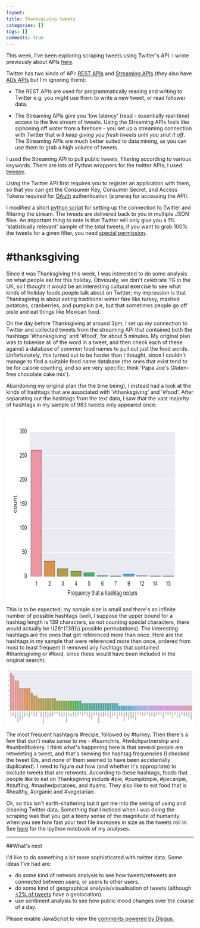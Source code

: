 ```yaml
---
layout: 
title: Thanksgiving tweets
categories: []
tags: []
comments: true
---
```


This week, I've been exploring scraping tweets using Twitter's API. I wrote previously about APIs [here](http://linbug.github.io/web%20scraping/2015/09/20/Selenium-and-APIs/). 

Twitter has two kinds of API: [REST APIs](https://dev.twitter.com/rest/public) and [Streaming APIs](https://dev.twitter.com/streaming/overview) (they also have [ADs APIs](https://dev.twitter.com/ads/overview) but I'm ignoring them):

- The REST APIs are used for programmatically reading and writing to Twitter e.g. you might use them to write a new tweet, or read follower data. 

- The Streaming APIs give you 'low latency' (read - essentially real-time) access to the live stream of tweets. Using the Streaming APIs feels like siphoning off water from a firehose - you set up a streaming connection with Twitter that will *keep giving you fresh tweets until you shut it off*. The Streaming APIs are much better suited to data mining, as you can use them to grab a high volume of tweets.

I used the Streaming API to pull public tweets, filtering according to various keywords. There are lots of Python wrappers for the twitter APIs; I used [tweepy](http://www.tweepy.org/). 

Using the Twitter API first requires you to register an application with them, so that you can get the Consumer Key, Consumer Secret, and Access Tokens required for [OAuth](https://dev.twitter.com/oauth/overview/faq) authentication (a prereq for accessing the API). 

I modified a short [python script](https://github.com/linbug/TwitScrip/blob/master/twitterscrape.py) for setting up the connection to Twitter and filtering the stream. The tweets are delivered back to you in multiple JSON files. An important thing to note is that Twitter will only give you a 1% 'statistically relevant' sample of the total tweets; if you want to grab 100% the tweets for a given filter, you need [special permission](https://dev.twitter.com/streaming/reference/get/statuses/firehose). 

# #thanksgiving
Since it was Thanksgiving this week, I was interested to do some analysis on what people eat for this holiday. Obviously, we don't celebrate TG in the UK, so I thought it would be an interesting cultural exercise to see what kinds of holiday foods people talk about on Twitter; my impression is that Thanksgiving is about eating traditional winter fare like turkey, mashed potatoes, cranberries, and pumpkin pie, but that sometimes people go off piste and eat things like Mexican food.   

On the day before Thanksgiving at around 3pm, I set up my connection to Twitter and collected tweets from the streaming API that contained both the hashtags '#thanksgiving' and '#food', for about 5 minutes.  My original plan was to tokenise all of the word in a tweet, and then check each of these against a database of common food names to pull out just the food words. Unfortunately, this turned out to be harder than I thought, since I couldn't manage to find a suitable food name database (the ones that exist tend to be for calorie counting, and so are very specific: think 'Papa Joe's Gluten-free chocolate cake mix'). 

Abandoning my original plan (for the time being), I instead had a look at the kinds of hashtags that are associated with '#thanksgiving' and '#food'. After separating out the hashtags from the text data, I saw that the vast majority of hashtags in my sample of 983 tweets only appeared once:

<img src="https://raw.githubusercontent.com/linbug/linbug.github.io/master/_downloads/tweet_counts.png" title="How often hashtags appear" style="height: 500px;margin: 0 auto;"/>

This is to be expected; my sample size is small and there's an infinite number of possible hashtags (well, I suppose the upper bound for a hashtag length is 139 characters, so not counting special characters, there would actually be \\(26^{139}\\) possible permutations). The interesting hashtags are the ones that get referenced more than once. Here are the hashtags in my sample that were referenced more than once, ordered from most to least frequent (I removed any hashtags that contained #thanksgiving or #food, since these would have been included in the original search):

<img src="https://raw.githubusercontent.com/linbug/linbug.github.io/master/_downloads/hashtag_counts.png" title="Hashtags and their frequencies" style="margin: 0 auto;"/>

The most frequent hashtag is #recipe, followed by #turkey. Then there's a few that don't make sense to me - #teamchris, #twitchpartnership and #sunbeltbakery. I think what's happening here is that several people are retweeting a tweet, and that's skewing the hashtag frequencies (I checked the tweet IDs, and none of them seemed to have been accidentally duplicated). I need to figure out how (and whether it's appropriate) to exclude tweets that are retweets. According to these hashtags, foods that people like to eat on Thanksgiving include #pie, #pumpkinpie, #pecanpie, #stuffing, #mashedpotatoes,  and #yams. They also like to eat food that is #healthy, #organic and #vegetarian.

Ok, so this isn't earth-shattering but it got me into the swing of using and cleaning Twitter data. Something that I noticed when I was doing the scraping was that you get a teeny sense of the magnitude of humanity when you see how fast your text file increases in size as the tweets roll in. See [here](https://github.com/linbug/TwitScrip/blob/master/Cleaning_twitter_data.ipynb) for the ipython notebook of my analyses.

---------------------------------------------------------------------------------------------

##What's next

I'd like to do something a bit more sophisticated with twitter data. Some ideas I've had are:

- do some kind of network analysis to see how tweets/retweets are connected between users, or users to other users.
- do some kind of geographical analysis/visualisation of tweets (although [<2% of tweets](http://dfreelon.org/2013/05/12/twitter-geolocation-and-its-limitations/) have a geolocation).
- use sentiment analysis to see how public mood changes over the course of a day. 

<div id="disqus_thread"></div>
<script type="text/javascript">
    /* * * CONFIGURATION VARIABLES * * */
    var disqus_shortname = 'linbug';
    
    /* * * DON'T EDIT BELOW THIS LINE * * */
    (function() {
        var dsq = document.createElement('script'); dsq.type = 'text/javascript'; dsq.async = true;
        dsq.src = '//' + disqus_shortname + '.disqus.com/embed.js';
        (document.getElementsByTagName('head')[0] || document.getElementsByTagName('body')[0]).appendChild(dsq);
    })();
</script>
<noscript>Please enable JavaScript to view the <a href="https://disqus.com/?ref_noscript" rel="nofollow">comments powered by Disqus.</a></noscript>

